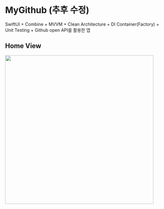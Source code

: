 # MyGithub (추후 수정)
SwiftUI + Combine + MVVM + Clean Architecture + DI Container(Factory) + Unit Testing + Github open API를 활용한 앱

## Home View
<img src="https://github.com/devhaute/MyGithub/assets/90536403/e1b0a4dd-d70f-43ea-a2e4-18b1a9b14fe2" width="480" />


